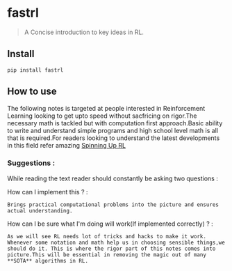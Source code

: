 <!--

#################################################
### THIS FILE WAS AUTOGENERATED! DO NOT EDIT! ###
#################################################
# file to edit: index.ipynb
# command to build the docs after a change: nbdev_build_docs

-->

# fastrl

> A Concise introduction to key ideas in RL.


## Install

`pip install fastrl`

## How to use

The following notes is targeted at people interested in Reinforcement Learning looking to get upto speed  without sacfricing on rigor.The necessary math is tackled but with computation first approach.Basic ability to write and understand simple programs and high school level math is all that is required.For readers looking to understand the latest developments in this field refer amazing [Spinning Up RL](https://spinningup.openai.com/en/latest/)


### Suggestions :

While reading the text reader should constantly be asking two questions :


How can I implement this ? : 

`Brings practical computational problems into the picture and ensures actual understanding.`

How can I be sure what I'm doing will work(If implemented correctly) ? : 

`As we will see RL needs lot of tricks and hacks to make it work. Whenever some notation and math help us in choosing sensible things,we should do it. This is where the rigor part of this notes comes into picture.This will be essential in removing the magic out of many **SOTA** algorithms in RL.`
